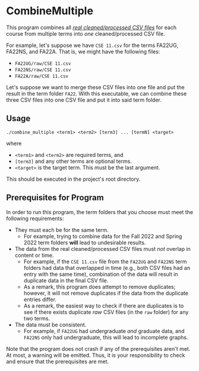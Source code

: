 # CombineMultiple
This program combines all [*real cleaned/processed CSV files*](https://github.com/ewang2002/UCSDHistEnrollData#types-of-csv-files) for each course from multiple terms into *one* cleaned/processed CSV file.

For example, let's suppose we have `CSE 11.csv` for the terms FA22UG, FA22NS, and FA22A. That is, we might have the following files:
- `FA22UG/raw/CSE 11.csv`
- `FA22NS/raw/CSE 11.csv`
- `FA22A/raw/CSE 11.csv`

Let's suppose we want to merge these CSV files into one file and put the result in the term folder `FA22`. With this executable, we can combine these three CSV files into one CSV file and put it into said term folder.

## Usage
```
./combine_multiple <term1> <term2> [term3] ... [termN] <target>
```
where
- `<term1>` and `<term2>` are required terms, and
- `[term3]` and any other terms are optional terms.
- `<target>` is the target term. This must be the last argument.

This should be executed in the project's root directory.

## Prerequisites for Program
In order to run this program, the term folders that you choose must meet the following requirements:
- They must each be for the same term.
    - For example, trying to combine data for the Fall 2022 and Spring 2022 term folders **will** lead to undesirable results.
- The data from the real cleaned/processed CSV files must *not* overlap in content or time.
    - For example, if the `CSE 11.csv` file from the `FA22UG` and `FA22NS` term folders had data that overlapped in time (e.g., both CSV files had an entry with the same time), combination of the data will result in duplicate data in the final CSV file.
    - As a remark, this program does attempt to remove duplicates; however, it will not remove duplicates if the data from the duplicate entries differ. 
    - As a remark, the easiest way to check if there are duplicates is to see if there exists duplicate *raw* CSV files (in the `raw` folder) for any two terms.
- The data must be consistent.
    - For example, if `FA22UG` had undergraduate *and* graduate data, and `FA22NS` only had undergraduate, this will lead to incomplete graphs.

Note that the program does not crash if any of the prerequisites aren't met. At most, a warning will be emitted. Thus, it is your responsibility to check and ensure that the prerequisites are met.